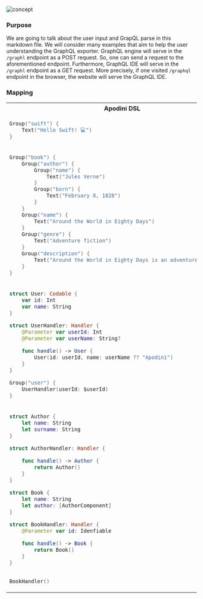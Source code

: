 ![concept](https://apodini.github.io/resources/markdown-labels/document_type_concept.svg)

### Purpose

We are going to talk about the user input and GrapQL parse in this markdown file. We will consider many examples that
aim to help the user understanding the GraphQL exporter. GraphQL engine will serve in the `/graphl` endpoint as a POST
request. So, one can send a request to the aforementioned endpoint. Furthermore, GraphQL IDE will serve in the `/graphl`
endpoint as a GET request. More precisely, if one visited `/graphql` endpoint in the browser, the website will serve the
GraphQL IDE.

### Mapping

<table>
<tr>
<th>Apodini DSL</th>
<th>GraphQL Schema</th>
</tr>
<tr>
<td>

```swift
Group("swift") {
    Text("Hello Swift! 💻")
}
```

</td>
<td>

```graphql  
type Query {
   swift: String!
}
```

</td>
</tr>
<tr>
<td>

```swift
Group("book") {
    Group("author") {
        Group("name") {
            Text("Jules Verne")
        }
        Group("born") {
            Text("February 8, 1828")
        }
    }
    Group("name") {
        Text("Around the World in Eighty Days")
    }
    Group("genre") {
        Text("Adventure fiction")
    }
    Group("description") {
        Text("Around the World in Eighty Days is an adventure novel ...")
    }
}
```

</td>
<td>

```graphql  
type Author {
    name: String!
    born: String!
}

type Book {
  author: Author!
  name: String!
  genre: String!
  description: String!
}

type Query {
  Book() : Book 
  Author() : Author 
}
```

</td>
</tr>
<tr>
<td>

```swift
struct User: Codable {
    var id: Int
    var name: String
}

struct UserHandler: Handler {
    @Parameter var userId: Int
    @Parameter var userName: String?

    func handle() -> User {
        User(id: userId, name: userName ?? "Apodini")
    }
}

Group("user") {
    UserHandler(userId: $userId)
}
```

</td>
<td>

```graphql  
type User {
    id: Int!
    name: String
}

type Query {
  User(userId: Int!, userName: String) : User 
}
```

</td>
</tr>
<tr>
<td>

```swift
struct Author {
    let name: String
    let surname: String
}

struct AuthorHandler: Handler {

    func handle() -> Author {
        return Author()
    }
}

struct Book {
    let name: String
    let author: [AuthorComponent]
}

struct BookHandler: Handler {
    @Parameter var id: Idenfiable

    func handle() -> Book {
        return Book()
    }
}


BookHandler() 
```

</td>
<td>

```graphql  
type Author {
    name: String!
    surname: String!
}

type Book {
    id: ID!
    author: [Author]!
    name: String!

}

type Query {
    book : Book 
    author : Author 
}
```

</td>
</tr>
</table>
